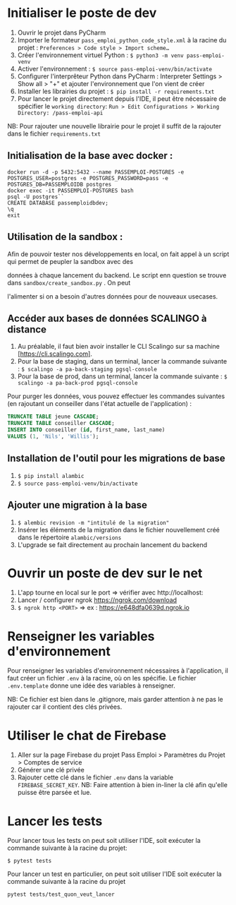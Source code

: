 # Initialiser le poste de dev

1. Ouvrir le projet dans PyCharm
2. Importer le formateur `pass_emploi_python_code_style.xml` à la racine du
   projet : `Preferences > Code style > Import scheme…`
3. Créer l'environnement virtuel Python : `$ python3 -m venv pass-emploi-venv`
4. Activer l'environnement : `$ source pass-emploi-venv/bin/activate`
5. Configurer l'interprêteur Python dans PyCharm : Interpreter Settings > Show all > "+" et ajouter l'environnement que
   l'on vient de créer
6. Installer les librairies du projet : `$ pip install -r requirements.txt`
7. Pour lancer le projet directement depuis l'IDE, il peut être nécessaire de spécifier le `working directory`:
   `Run > Edit Configurations > Working Directory: /pass-emploi-api`

NB: Pour rajouter une nouvelle librairie pour le projet il suffit de la rajouter dans le fichier `requirements.txt`

## Initialisation de la base avec docker :

```shell script
docker run -d -p 5432:5432 --name PASSEMPLOI-POSTGRES -e POSTGRES_USER=postgres -e POSTGRES_PASSWORD=pass -e POSTGRES_DB=PASSEMPLOIDB postgres 
docker exec -it PASSEMPLOI-POSTGRES bash
psql -U postgres``
CREATE DATABASE passemploidbdev;
\q
exit
```

## Utilisation de la sandbox :

Afin de pouvoir tester nos développements en local, on fait appel à un script qui permet de peupler la sandbox avec des 

données à chaque lancement du backend. Le script enn question se trouve dans ``` sandbox/create_sandbox.py ``` . On peut
 
l'alimenter si on a besoin d'autres données pour de nouveaux usecases.


## Accéder aux bases de données SCALINGO à distance

1. Au préalable, il faut bien avoir installer le CLI Scalingo sur sa machine [https://cli.scalingo.com].
2. Pour la base de staging, dans un terminal, lancer la commande
   suivante : `$ scalingo -a pa-back-staging pgsql-console`
3. Pour la base de prod, dans un terminal, lancer la commande suivante : `$ scalingo -a pa-back-prod pgsql-console`

Pour purger les données, vous pouvez effectuer les commandes suivantes (en rajoutant un conseiller dans l'état actuelle
de l'application) :

```sql
TRUNCATE TABLE jeune CASCADE;
TRUNCATE TABLE conseiller CASCADE;
INSERT INTO conseiller (id, first_name, last_name)
VALUES (1, 'Nils', 'Willis');
```

## Installation de l'outil pour les migrations de base

1. `$ pip install alambic`
2. `$ source pass-emploi-venv/bin/activate`

## Ajouter une migration à la base

1. `$ alembic revision -m "intitulé de la migration"`
2. Insérer les éléments de la migration dans le fichier nouvellement créé dans le répertoire `alambic/versions`
3. L'upgrade se fait directement au prochain lancement du backend

# Ouvrir un poste de dev sur le net

1. L'app tourne en local sur le port <PORT> => vérifier avec http://localhost:<PORT>
2. Lancer / configurer ngrok https://ngrok.com/download
3. `$ ngrok http <PORT>` => ex : https://e648dfa0639d.ngrok.io

# Renseigner les variables d'environnement

Pour renseigner les variables d'environnement nécessaires à l'application, il faut créer un fichier `.env` à la racine,
où on les spécifie. Le fichier `.env.template` donne une idée des variables à renseigner.

NB: Ce fichier est bien dans le .gitignore, mais garder attention à ne pas le rajouter car il contient des clés privées.

# Utiliser le chat de Firebase

1. Aller sur la page Firebase du projet Pass Emploi > Paramètres du Projet > Comptes de service
2. Générer une clé privée
3. Rajouter cette clé dans le fichier `.env` dans la variable `FIREBASE_SECRET_KEY`. NB: Faire attention à bien in-liner
   la clé afin qu'elle puisse être parsée et lue.

# Lancer les tests

Pour lancer tous les tests on peut soit utiliser l'IDE, soit exécuter la commande suivante à la racine du projet:

`$ pytest tests`

Pour lancer un test en particulier, on peut soit utiliser l'IDE soit exécuter la commande suivante à la racine du projet

`pytest tests/test_quon_veut_lancer`
